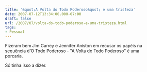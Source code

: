 ```yaml
---
title: '&quot;A Volta do Todo Poderoso&quot; e uma tristeza'
date: 2007-07-12T13:34:00.000-07:00
draft: false
url: /2007/07/volta-do-todo-poderoso-e-uma-tristeza.html
tags: 
- Pessoal
---
```


Fizeram bem Jim Carrey e Jennifer Aniston em recusar os papéis na sequência d'O Todo Poderoso - "A Volta do Todo Poderoso" é uma porcaria.  
  
Só tinha isso a dizer.

